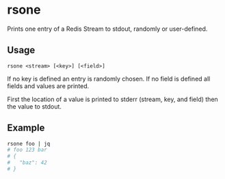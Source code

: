# rsone

Prints one entry of a Redis Stream to stdout, randomly or user-defined.


## Usage

```
rsone <stream> [<key>] [<field>]
```

If no key is defined an entry is randomly chosen.
If no field is defined all fields and values are printed.

First the location of a value is printed to stderr (stream, key, and field) then the value to stdout.


## Example

```sh
rsone foo | jq
# foo 123 bar
# {
#   "baz": 42
# }
```
